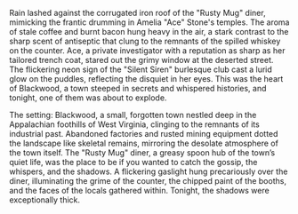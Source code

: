 Rain lashed against the corrugated iron roof of the "Rusty Mug" diner, mimicking the frantic drumming in Amelia "Ace" Stone's temples.  The aroma of stale coffee and burnt bacon hung heavy in the air, a stark contrast to the sharp scent of antiseptic that clung to the remnants of the spilled whiskey on the counter.  Ace, a private investigator with a reputation as sharp as her tailored trench coat, stared out the grimy window at the deserted street.  The flickering neon sign of the "Silent Siren" burlesque club cast a lurid glow on the puddles, reflecting the disquiet in her eyes.  This was the heart of Blackwood, a town steeped in secrets and whispered histories, and tonight, one of them was about to explode.

The setting: Blackwood, a small, forgotten town nestled deep in the Appalachian foothills of West Virginia, clinging to the remnants of its industrial past.  Abandoned factories and rusted mining equipment dotted the landscape like skeletal remains, mirroring the desolate atmosphere of the town itself.  The "Rusty Mug" diner, a greasy spoon hub of the town’s quiet life, was the place to be if you wanted to catch the gossip, the whispers, and the shadows.  A flickering gaslight hung precariously over the diner, illuminating the grime of the counter, the chipped paint of the booths, and the faces of the locals gathered within. Tonight, the shadows were exceptionally thick.

